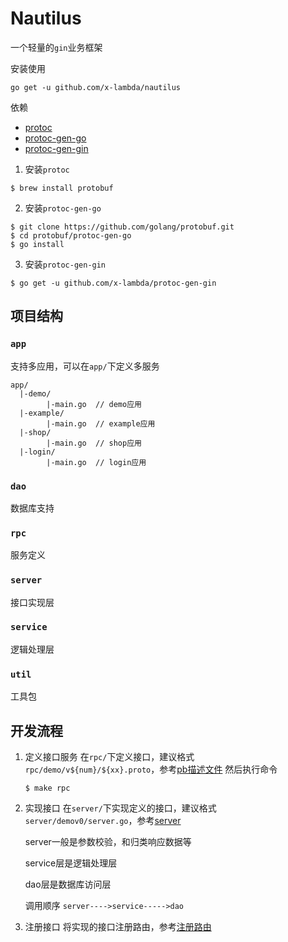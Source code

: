 # Nautilus

一个轻量的`gin`业务框架

安装使用
```shell
go get -u github.com/x-lambda/nautilus
```

依赖
* [protoc](https://github.com/protocolbuffers/protobuf)
* [protoc-gen-go](https://github.com/golang/protobuf/tree/master/protoc-gen-go)
* [protoc-gen-gin](https://github.com/x-lambda/protoc-gen-gin)

1. 安装`protoc`
```shell
$ brew install protobuf
```

2. 安装`protoc-gen-go`
```shell
$ git clone https://github.com/golang/protobuf.git
$ cd protobuf/protoc-gen-go
$ go install 
```

3. 安装`protoc-gen-gin`
```shell
$ go get -u github.com/x-lambda/protoc-gen-gin
```

## 项目结构
### `app`
支持多应用，可以在`app/`下定义多服务
```shell
app/
  |-demo/
        |-main.go  // demo应用
  |-example/
        |-main.go  // example应用
  |-shop/
        |-main.go  // shop应用
  |-login/
        |-main.go  // login应用
```

### `dao`
数据库支持

### `rpc`
服务定义

### `server`
接口实现层

### `service`
逻辑处理层

### `util`
工具包

## 开发流程
1. 定义接口服务
   在`rpc/`下定义接口，建议格式`rpc/demo/v${num}/${xx}.proto`，参考[pb描述文件](./rpc/demo/v0/demo.proto)
   然后执行命令
   ```shell
   $ make rpc
   ```
   
2. 实现接口
    在`server/`下实现定义的接口，建议格式`server/demov0/server.go`，参考[server](./server/demov0/server.go)
    
    server一般是参数校验，和归类响应数据等
    
    service层是逻辑处理层
   
    dao层是数据库访问层
    
    调用顺序 `server---->service----->dao`
   

3. 注册接口
    将实现的接口注册路由，参考[注册路由](./app/demo/cmd/server/register.go)
   
